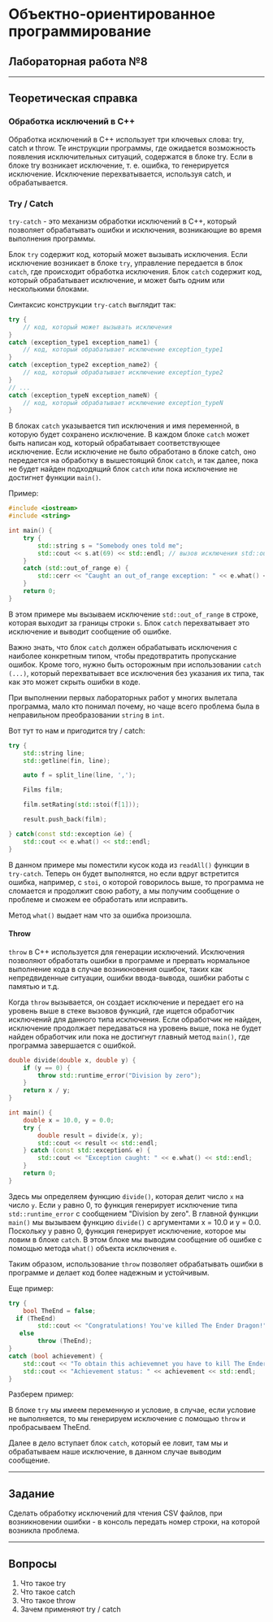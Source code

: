 # Объектно-ориентированное программирование  

## Лабораторная работа №8  
---  
## Теоретическая справка   

### Обработка исключений в С++  

Обработка исключений в С++ использует три ключевых слова: try, catch и throw. Те инструкции программы, где ожидается возможность появления исключительных ситуаций, содержатся в бло­ке try. Если в блоке try возникает исключение, т. е. ошибка, то генерируется исключение. Исклю­чение перехватывается, используя catch, и обрабатывается.

### Try / Catch

`try-catch` - это механизм обработки исключений в C++, который позволяет обрабатывать ошибки и исключения, возникающие во время выполнения программы.

Блок `try` содержит код, который может вызывать исключения. Если исключение возникает в блоке `try`, управление передается в блок `catch`, где происходит обработка исключения. Блок `catch` содержит код, который обрабатывает исключение, и может быть одним или несколькими блоками.

Синтаксис конструкции `try-catch` выглядит так:  

```cpp
try {
    // код, который может вызывать исключения
}
catch (exception_type1 exception_name1) {
    // код, который обрабатывает исключение exception_type1
}
catch (exception_type2 exception_name2) {
    // код, который обрабатывает исключение exception_type2
}
// ...
catch (exception_typeN exception_nameN) {
    // код, который обрабатывает исключение exception_typeN
}
```

В блоках `catch` указывается тип исключения и имя переменной, в которую будет сохранено исключение. В каждом блоке `catch` может быть написан код, который обрабатывает соответствующее исключение. Если исключение не было обработано в блоке catch, оно передается на обработку в вышестоящий блок `catch`, и так далее, пока не будет найден подходящий блок `catch` или пока исключение не достигнет функции `main()`.

Пример:  

```cpp
#include <iostream>
#include <string>

int main() {
    try {
        std::string s = "Somebody ones told me";
        std::cout << s.at(69) << std::endl; // вызов исключения std::out_of_range
    }
    catch (std::out_of_range e) {
        std::cerr << "Caught an out_of_range exception: " << e.what() << std::endl;
    }
    return 0;
}
```

В этом примере мы вызываем исключение `std::out_of_range` в строке, которая выходит за границы строки `s`. Блок `catch` перехватывает это исключение и выводит сообщение об ошибке.

Важно знать, что блок `catch` должен обрабатывать исключения с наиболее конкретным типом, чтобы предотвратить пропускание ошибок. Кроме того, нужно быть осторожным при использовании `catch (...)`, который перехватывает все исключения без указания их типа, так как это может скрыть ошибки в коде.

При выполнении первых лабораторных работ у многих вылетала программа, мало кто понимал почему, но чаще всего проблема была в неправильном преобразовании `string` в `int`.  

Вот тут то нам и пригодится try / catch:  
```cpp
try {
    std::string line;
    std::getline(fin, line);

    auto f = split_line(line, ',');

    Films film;

    film.setRating(std::stoi(f[1]));

    result.push_back(film);

} catch(const std::exception &e) {
    std::cout << e.what() << std::endl;
}
```

В данном примере мы поместили кусок кода из `readAll()` функции в `try-catch`. Теперь он будет выполнятся, но если вдруг встретится ошибка, например, с `stoi`, о которой говорилось выше, то программа не сломается и продолжит свою работу, а мы получим сообщение о проблеме и сможем ее обработать или исправить.

Метод `what()` выдает нам что за ошибка произошла.

#### Throw

`throw` в C++ используется для генерации исключений. Исключения позволяют обработать ошибки в программе и прервать нормальное выполнение кода в случае возникновения ошибок, таких как непредвиденные ситуации, ошибки ввода-вывода, ошибки работы с памятью и т.д.   

Когда `throw` вызывается, он создает исключение и передает его на уровень выше в стеке вызовов функций, где ищется обработчик исключений для данного типа исключения. Если обработчик не найден, исключение продолжает передаваться на уровень выше, пока не будет найден обработчик или пока не достигнут главный метод `main()`, где программа завершается с ошибкой.

```cpp
double divide(double x, double y) {
    if (y == 0) {
        throw std::runtime_error("Division by zero");
    }
    return x / y;
}

int main() {
    double x = 10.0, y = 0.0;
    try {
        double result = divide(x, y);
        std::cout << result << std::endl;
    } catch (const std::exception& e) {
        std::cout << "Exception caught: " << e.what() << std::endl;
    }
    return 0;
}
```

Здесь мы определяем функцию `divide()`, которая делит число `x` на число `y`. Если `y` равно 0, то функция генерирует исключение типа `std::runtime_error` с сообщением "Division by zero". В главной функции `main()` мы вызываем функцию `divide()` с аргументами x = 10.0 и y = 0.0. Поскольку y равно 0, функция генерирует исключение, которое мы ловим в блоке `catch`. В этом блоке мы выводим сообщение об ошибке с помощью метода `what()` объекта исключения `e`.  

Таким образом, использование `throw` позволяет обрабатывать ошибки в программе и делает код более надежным и устойчивым.  

Еще пример:  

```cpp
try {
    bool TheEnd = false;
  if (TheEnd) 
        std::cout << "Congratulations! You've killed The Ender Dragon!" << std::endl;
   else 
        throw (TheEnd);
}
catch (bool achievement) {
    std::cout << "To obtain this achievemnet you have to kill The Ender Dragon!" << std::endl;
    std::cout << "Achievement status: " << achievement << std::endl;
}
```

Разберем пример:  

В блоке `try` мы имеем переменную и условие, в случае, если условие не выполняется, то мы генерируем исключение с помощью `throw` и пробрасываем TheEnd.  

Далее в дело вступает блок `catch`, который ее ловит, там мы и обрабатываем наше исключение, в данном случае выводим сообщение.


---
## **Задание**  

Сделать обработку исключений для чтения CSV файлов, при возникновении ошибки - в консоль передать номер строки, на которой возникла проблема.

---

## Вопросы
1. Что такое try
2. Что такое catch
3. Что такое throw
4. Зачем применяют try / catch

